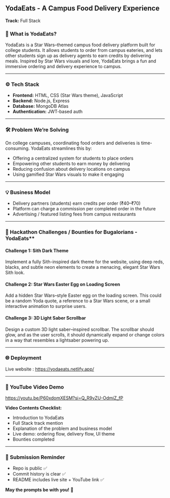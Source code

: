 ## YodaEats - A Campus Food Delivery Experience

**Track:** Full Stack

### 🚀 What is YodaEats?
YodaEats is a Star Wars–themed campus food delivery platform built for college students. It allows students to order from campus eateries, and lets other students sign up as delivery agents to earn credits by delivering meals. Inspired by Star Wars visuals and lore, YodaEats brings a fun and immersive ordering and delivery experience to campus.

---

### ⚙️ Tech Stack
- **Frontend:** HTML, CSS (Star Wars theme), JavaScript
- **Backend:** Node.js, Express
- **Database:** MongoDB Atlas
- **Authentication:** JWT-based auth

---

### 🛠️ Problem We’re Solving

On college campuses, coordinating food orders and deliveries is time-consuming. YodaEats streamlines this by:
- Offering a centralized system for students to place orders
- Empowering other students to earn money by delivering
- Reducing confusion about delivery locations on campus
- Using gamified Star Wars visuals to make it engaging

---

### 💡 Business Model
- Delivery partners (students) earn credits per order (₹40–₹70)
- Platform can charge a commission per completed order in the future
- Advertising / featured listing fees from campus restaurants

---
 ### 🚀 Hackathon Challenges / Bounties for Bugalorians - YodaEats**
#### **Challenge 1: Sith Dark Theme**  
Implement a fully Sith-inspired dark theme for the website, using deep reds, blacks, and subtle neon elements to create a menacing, elegant Star Wars Sith look.

#### **Challenge 2: Star Wars Easter Egg on Loading Screen**  
Add a hidden Star Wars–style Easter egg on the loading screen. This could be a random Yoda quote, a reference to a Star Wars scene, or a small interactive animation to surprise users.

#### **Challenge 3: 3D Light Saber Scrollbar**  
Design a custom 3D light saber–inspired scrollbar. The scrollbar should glow, and as the user scrolls, it should dynamically expand or change colors in a way that resembles a lightsaber powering up.

---

### 🌐 Deployment
Live website : https://yodaeats.netlify.app/

---

### 🎥 YouTube Video Demo
https://youtu.be/P60xdomXESM?si=Q_R9vZU-OdmiZ_fP

**Video Contents Checklist:**
- Introduction to YodaEats
- Full Stack track mention
- Explanation of the problem and business model
- Live demo: ordering flow, delivery flow, UI theme
- Bounties completed

---

### 📢 Submission Reminder
- Repo is public ✅
- Commit history is clear ✅
- README includes live site + YouTube link ✅

**May the prompts be with you!** 🌌

